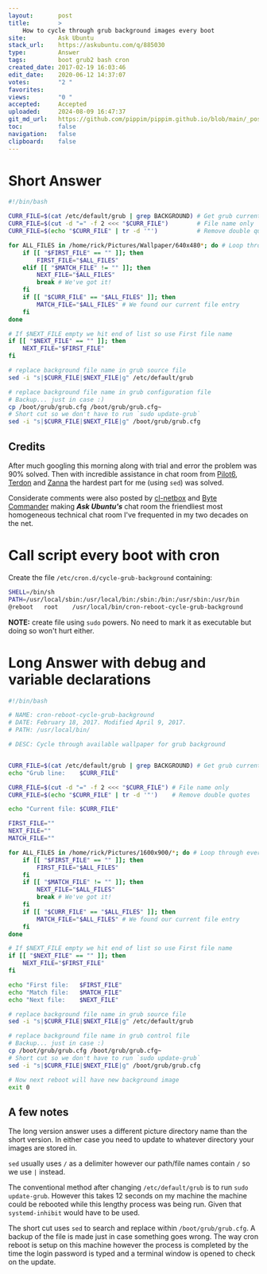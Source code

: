 ```yaml
---
layout:       post
title:        >
    How to cycle through grub background images every boot
site:         Ask Ubuntu
stack_url:    https://askubuntu.com/q/885030
type:         Answer
tags:         boot grub2 bash cron
created_date: 2017-02-19 16:03:46
edit_date:    2020-06-12 14:37:07
votes:        "2 "
favorites:    
views:        "0 "
accepted:     Accepted
uploaded:     2024-08-09 16:47:37
git_md_url:   https://github.com/pippim/pippim.github.io/blob/main/_posts/2017/2017-02-19-How-to-cycle-through-grub-background-images-every-boot.md
toc:          false
navigation:   false
clipboard:    false
---
```


# Short Answer



``` bash
#!/bin/bash

CURR_FILE=$(cat /etc/default/grub | grep BACKGROUND) # Get grub current line
CURR_FILE=$(cut -d "=" -f 2 <<< "$CURR_FILE")        # File name only
CURR_FILE=$(echo "$CURR_FILE" | tr -d '"')           # Remove double quotes

for ALL_FILES in /home/rick/Pictures/Wallpaper/640x480*; do # Loop through every file
    if [[ "$FIRST_FILE" == "" ]]; then
        FIRST_FILE="$ALL_FILES"
    elif [[ "$MATCH_FILE" != "" ]]; then
        NEXT_FILE="$ALL_FILES"
        break # We've got it!
    fi
    if [[ "$CURR_FILE" == "$ALL_FILES" ]]; then
        MATCH_FILE="$ALL_FILES" # We found our current file entry
    fi
done

# If $NEXT_FILE empty we hit end of list so use First file name
if [[ "$NEXT_FILE" == "" ]]; then
    NEXT_FILE="$FIRST_FILE"
fi

# replace background file name in grub source file
sed -i "s|$CURR_FILE|$NEXT_FILE|g" /etc/default/grub

# replace background file name in grub configuration file
# Backup... just in case :)
cp /boot/grub/grub.cfg /boot/grub/grub.cfg~
# Short cut so we don't have to run `sudo update-grub`
sed -i "s|$CURR_FILE|$NEXT_FILE|g" /boot/grub/grub.cfg
```

## Credits

After much googling this morning along with trial and error the problem was 90% solved. Then with incredible assistance in chat room from [Pilot6][1], [Terdon][2] and [Zanna][3] the hardest part for me (using `sed`) was solved.

Considerate comments were also posted by [cl-netbox][4] and [Byte Commander][5] making ***Ask Ubuntu's*** chat room the friendliest most homogeneous technical chat room I've frequented in my two decades on the net.

# Call script every boot with cron

Create the file `/etc/cron.d/cycle-grub-background` containing:

``` bash
SHELL=/bin/sh
PATH=/usr/local/sbin:/usr/local/bin:/sbin:/bin:/usr/sbin:/usr/bin
@reboot   root    /usr/local/bin/cron-reboot-cycle-grub-background
```

**NOTE:** create file using `sudo` powers. No need to mark it as executable but doing so won't hurt either.

# Long Answer with debug and variable declarations



``` bash
#!/bin/bash

# NAME: cron-reboot-cycle-grub-background
# DATE: February 18, 2017. Modified April 9, 2017.
# PATH: /usr/local/bin/

# DESC: Cycle through available wallpaper for grub background


CURR_FILE=$(cat /etc/default/grub | grep BACKGROUND) # Get grub current line
echo "Grub line:    $CURR_FILE"

CURR_FILE=$(cut -d "=" -f 2 <<< "$CURR_FILE") # File name only
CURR_FILE=$(echo "$CURR_FILE" | tr -d '"')    # Remove double quotes

echo "Current file: $CURR_FILE"

FIRST_FILE=""
NEXT_FILE=""
MATCH_FILE=""

for ALL_FILES in /home/rick/Pictures/1600x900/*; do # Loop through every file
    if [[ "$FIRST_FILE" == "" ]]; then
        FIRST_FILE="$ALL_FILES"
    fi
    if [[ "$MATCH_FILE" != "" ]]; then
        NEXT_FILE="$ALL_FILES"
        break # We've got it!
    fi
    if [[ "$CURR_FILE" == "$ALL_FILES" ]]; then
        MATCH_FILE="$ALL_FILES" # We found our current file entry
    fi
done

# If $NEXT_FILE empty we hit end of list so use First file name
if [[ "$NEXT_FILE" == "" ]]; then
    NEXT_FILE="$FIRST_FILE"
fi

echo "First file:   $FIRST_FILE"
echo "Match file:   $MATCH_FILE"
echo "Next file:    $NEXT_FILE"

# replace background file name in grub source file
sed -i "s|$CURR_FILE|$NEXT_FILE|g" /etc/default/grub

# replace background file name in grub control file
# Backup... just in case :)
cp /boot/grub/grub.cfg /boot/grub/grub.cfg~
# Short cut so we don't have to run `sudo update-grub`
sed -i "s|$CURR_FILE|$NEXT_FILE|g" /boot/grub/grub.cfg

# Now next reboot will have new background image
exit 0
```

## A few notes

The long version answer uses a different picture directory name than the short version. In either case you need to update to whatever directory your images are stored in.

`sed` usually uses `/` as a delimiter however our path/file names contain `/` so we use `|` instead.

The conventional method after changing `/etc/default/grub` is to run `sudo update-grub`. However this takes 12 seconds on my machine the machine could be rebooted while this lengthy process was being run. Given that `systemd-inhibit` would have to be used.

The short cut uses `sed` to search and replace within `/boot/grub/grub.cfg`. A backup of the file is made just in case something goes wrong. The way cron reboot is setup on this machine however the process is completed by the time the login password is typed and a terminal window is opened to check on the update.

  [1]: https://askubuntu.com/users/167850/pilot6
  [2]: https://askubuntu.com/users/85695/terdon
  [3]: https://askubuntu.com/users/527764/zanna
  [4]: http://chat.stackexchange.com/users/112690/cl-netbox
  [5]: https://askubuntu.com/users/367990/byte-commander


